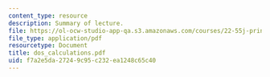```yaml
---
content_type: resource
description: Summary of lecture.
file: https://ol-ocw-studio-app-qa.s3.amazonaws.com/courses/22-55j-principles-of-radiation-interactions-fall-2004/f7a2e5da27249c95c232ea1248c65c40_dos_calculations.pdf
file_type: application/pdf
resourcetype: Document
title: dos_calculations.pdf
uid: f7a2e5da-2724-9c95-c232-ea1248c65c40
---
```

